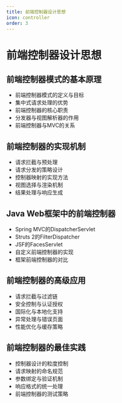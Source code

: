```yaml
---
title: 前端控制器设计思想
icon: controller
order: 3
---
```


# 前端控制器设计思想

## 前端控制器模式的基本原理

- 前端控制器模式的定义与目标
- 集中式请求处理的优势
- 前端控制器的核心职责
- 分发器与视图解析器的作用
- 前端控制器与MVC的关系

## 前端控制器的实现机制

- 请求拦截与预处理
- 请求分发的策略设计
- 控制器映射的实现方法
- 视图选择与渲染机制
- 结果处理与响应生成

## Java Web框架中的前端控制器

- Spring MVC的DispatcherServlet
- Struts 2的FilterDispatcher
- JSF的FacesServlet
- 自定义前端控制器的实现
- 框架前端控制器的对比

## 前端控制器的高级应用

- 请求拦截与过滤链
- 安全控制与认证授权
- 国际化与本地化支持
- 异常处理与错误页面
- 性能优化与缓存策略

## 前端控制器的最佳实践

- 控制器设计的粒度控制
- 请求映射的命名规范
- 参数绑定与验证机制
- 响应格式的统一处理
- 前端控制器的测试策略
